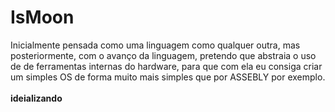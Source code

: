 # IsMoon

Inicialmente pensada como uma linguagem como qualquer outra, mas posteriormente, com o avanço da linguagem, pretendo que abstraia o uso de de ferramentas internas do hardware, para que com ela eu consiga criar um simples OS de forma muito mais simples que por ASSEBLY por exemplo.
<br><br>
**ideializando**
